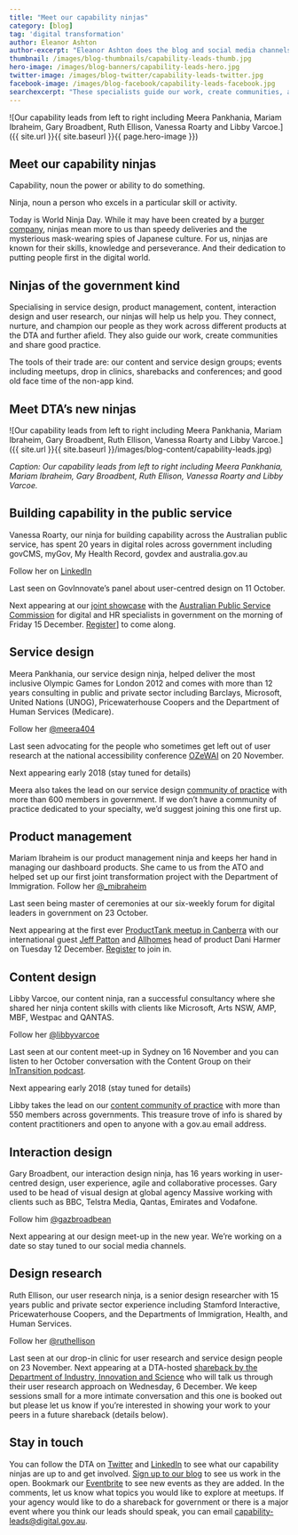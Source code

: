 ```yaml
---
title: "Meet our capability ninjas"
category: [blog]
tag: 'digital transformation'
author: Eleanor Ashton
author-excerpt: "Eleanor Ashton does the blog and social media channels for the DTA."
thumbnail: /images/blog-thumbnails/capability-leads-thumb.jpg
hero-image: /images/blog-banners/capability-leads-hero.jpg
twitter-image: /images/blog-twitter/capability-leads-twitter.jpg
facebook-image: /images/blog-facebook/capability-leads-facebook.jpg
searchexcerpt: "These specialists guide our work, create communities, and share good practice. "
---
```

![Our capability leads from left to right including Meera Pankhania, Mariam Ibraheim, Gary Broadbent, Ruth Ellison, Vanessa Roarty and Libby Varcoe.]({{ site.url }}{{ site.baseurl }}{{ page.hero-image }})

## Meet our capability ninjas
Capability, noun
the power or ability to do something.

Ninja, noun
a person who excels in a particular skill or activity.

Today is World Ninja Day. While it may have been created by a [burger company](https://nationaltoday.com/world/international-ninja-day/), ninjas mean more to us than speedy deliveries and the mysterious mask-wearing spies of Japanese culture. For us, ninjas are known for their skills, knowledge and perseverance. And their dedication to putting people first in the digital world.

## Ninjas of the government kind
Specialising in service design, product management, content, interaction design and user research, our ninjas will help us help you. They connect, nurture, and champion our people as they work across different products at the DTA and further afield. They also guide our work, create communities and share good practice.

The tools of their trade are: our content and service design groups; events including meetups, drop in clinics, sharebacks and conferences; and good old face time of the non-app kind.

## Meet DTA’s new ninjas

![Our capability leads from left to right including Meera Pankhania, Mariam Ibraheim, Gary Broadbent, Ruth Ellison, Vanessa Roarty and Libby Varcoe.]({{ site.url }}{{ site.baseurl }}/images/blog-content/capability-leads.jpg)

*Caption: Our capability leads from left to right including Meera Pankhania, Mariam Ibraheim, Gary Broadbent, Ruth Ellison, Vanessa Roarty and Libby Varcoe.*

## Building capability in the public service

Vanessa Roarty, our ninja for building capability across the Australian public service, has spent  20 years in digital roles across government including govCMS, myGov, My Health Record, govdex and australia.gov.au

Follow her on [LinkedIn](https://www.linkedin.com/in/vanessa-roarty-10442494/)

Last seen on GovInnovate’s panel about user-centred design on 11 October.

Next appearing at our [joint showcase](https://www.eventbrite.com.au/o/digital-transformation-agency-8025584572) with the [Australian Public Service Commission](http://www.apsc.gov.au/) for digital and HR specialists in government on the morning of Friday 15 December. [Register](https://www.eventbrite.com.au/o/digital-transformation-agency-8025584572)] to come along.

## Service design

Meera Pankhania, our service design ninja, helped deliver the most inclusive Olympic Games for London 2012 and comes with more than 12 years consulting in public and private sector including Barclays, Microsoft, United Nations (UNOG), Pricewaterhouse Coopers and the Department of Human Services (Medicare).

Follow her [@meera404](https://twitter.com/Meera404)

Last seen advocating for the people who sometimes get left out of user research at the national accessibility conference [OZeWAI](http://ozewai.org/index.php/en/) on 20 November.

Next appearing early 2018 (stay tuned for details)

Meera also takes the lead on our service design [community of practice](https://www.dta.gov.au/what-we-do/partnerships/communities/) with more than 600 members in government. If we don’t have a community of practice dedicated to your specialty, we’d suggest joining this one first up.

## Product management

Mariam Ibraheim is our product management ninja and keeps her hand in managing our dashboard products. She came to us from the ATO and helped set up our first joint transformation project with the Department of Immigration.
Follow her [@_mibraheim](https://twitter.com/_mibraheim)

Last seen being master of ceremonies at our six-weekly forum for digital leaders in government on 23 October.

Next appearing at the first ever [ProductTank meetup in Canberra](https://www.meetup.com/en-AU/ProductTank-Canberra/) with our international guest [Jeff Patton](http://jpattonassociates.com/) and [Allhomes](https://www.allhomes.com.au/) head of product Dani Harmer on Tuesday 12 December. [Register](https://www.meetup.com/en-AU/ProductTank-Canberra/) to join in.

## Content design

Libby Varcoe, our content ninja, ran a successful consultancy where she shared her ninja content skills with clients like Microsoft, Arts NSW, AMP, MBF, Westpac and QANTAS.

Follow her [@libbyvarcoe](https://twitter.com/libbyvarcoe)

Last seen at our content meet-up in Sydney on 16 November and you can listen to her October conversation with the Content Group on their [InTransition podcast](https://contentgroup.com.au/intransition/intransition-134-knocking-door-letting-content-libby-varcoe/).

Next appearing early 2018 (stay tuned for details)

Libby takes the lead on our [content community of practice](https://www.dta.gov.au/what-we-do/partnerships/communities/) with more than 550 members across governments. This treasure trove of info is shared by content practitioners and open to anyone with a gov.au email address.

## Interaction design

Gary Broadbent, our interaction design ninja, has 16 years working in user-centred design, user experience, agile and collaborative processes. Gary used to be head of visual design at global agency Massive working with clients such as BBC, Telstra Media, Qantas, Emirates and Vodafone.

Follow him [@gazbroadbean](https://twitter.com/gazbroadbean)

Next appearing at our design meet-up in the new year. We’re working on a date so stay tuned to our social media channels.

## Design research

Ruth Ellison, our user research ninja, is a senior design researcher with 15 years public and private sector experience including Stamford Interactive, Pricewaterhouse Coopers, and the Departments of Immigration, Health, and Human Services.

Follow her [@ruthellison](https://twitter.com/RuthEllison)

Last seen at our drop-in clinic for user research and service design people on 23 November.
Next appearing at a DTA-hosted [shareback by the Department of Industry, Innovation and Science](https://www.eventbrite.com.au/o/digital-transformation-agency-8025584572) who will talk us through their user research approach on Wednesday, 6 December. We keep sessions small for a more intimate conversation and this one is booked out but please let us know if you’re interested in showing your work to your peers in a future shareback (details below).

## Stay in touch

You can follow the DTA on [Twitter](https://twitter.com/DTA) and [LinkedIn](https://www.linkedin.com/company/10051735/admin/updates/) to see what our capability ninjas are up to and get involved. [Sign up to our blog](https://www.dta.gov.au/signup/) to see us work in the open. Bookmark our [Eventbrite](https://www.eventbrite.com.au/o/digital-transformation-agency-8025584572) to see new events as they are added. In the comments, let us know what topics you would like to explore at meetups. If your agency would like to do a shareback for government or there is a major event where you think our leads should speak, you can email [capability-leads@digital.gov.au](mailto:capability-leads@digital.gov.au).
